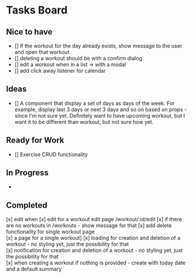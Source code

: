 # Tasks Board

## Nice to have

- [] if the workout for the day already exists, show message to the user and open that workout
- [] deleting a workout should be with a confirm dialog
- [] edit a workout when in a list -> with a modal
- [] add click away listener for calendar

## Ideas
- [] A component that display a set of days as days of the week. For example, display last 3 days or next 3 days and so on based on props - since I'm not sure yet. Definitely want to have upcoming workout, but I want it to be different than workout, but not sure how yet.
## Ready for Work
- [] Exercise CRUD functionality
## In Progress
- 


## Completed

[x] edit when
[x] edit for a workout edit page /workout/:id/edit
[x] if there are no workouts in /workouts - show message for that
[x] add delete functionality for single workout page  
[x] a page for a single workout]
[x] loading for creation and deletion of a workout - no styling yet, just the possibility for that  
[x] notification for creation and deletion of a workout - no styling yet, just the possibility for that  
[x] when creating a workout if nothing is provided - create with today date and a default summary
